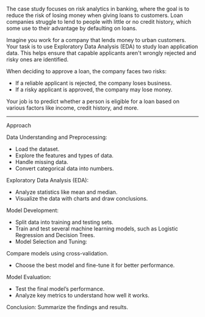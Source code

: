 The case study focuses on risk analytics in banking, where the goal is to reduce the risk of losing money when giving loans to customers. Loan companies struggle to lend to people with little or no credit history, which some use to their advantage by defaulting on loans.

Imagine you work for a company that lends money to urban customers. Your task is to use Exploratory Data Analysis (EDA) to study loan application data. This helps ensure that capable applicants aren't wrongly rejected and risky ones are identified.

When deciding to approve a loan, the company faces two risks:

- If a reliable applicant is rejected, the company loses business.
- If a risky applicant is approved, the company may lose money.

Your job is to predict whether a person is eligible for a loan based on various factors like income, credit history, and more.

----

Approach

Data Understanding and Preprocessing:

- Load the dataset.
- Explore the features and types of data.
- Handle missing data.
- Convert categorical data into numbers.

Exploratory Data Analysis (EDA):

- Analyze statistics like mean and median.
- Visualize the data with charts and draw conclusions.

Model Development:

- Split data into training and testing sets.
- Train and test several machine learning models, such as Logistic Regression and Decision Trees.
- Model Selection and Tuning:

Compare models using cross-validation.

- Choose the best model and fine-tune it for better performance.

Model Evaluation:

- Test the final model’s performance.
- Analyze key metrics to understand how well it works.

Conclusion: Summarize the findings and results.
